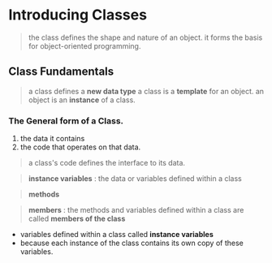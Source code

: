 # Introducing Classes
> the class defines the shape and nature of an object.
> it forms the basis for object-oriented programming.

## Class Fundamentals

> a class defines a **new data type**
> a class is a **template** for an object.
> an object is an **instance** of a class.

### The General form of a Class.

1. the data it contains
2. the code that operates on that data.

> a class's code defines the interface to its data.

> **instance variables**
: the data or variables defined within a class

> **methods**

> **members**
: the methods and variables defined within a class are called **members of the class**

- variables defined within a class called **instance variables**
- because each instance of the class contains its own copy of these variables.
